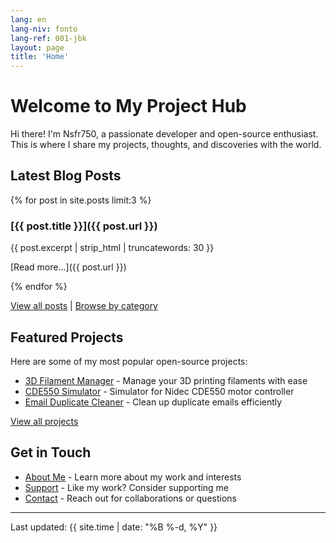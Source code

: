 ```yaml
---
lang: en
lang-niv: fonto
lang-ref: 001-jbk
layout: page
title: 'Home'
---
```


# Welcome to My Project Hub

Hi there! I'm Nsfr750, a passionate developer and open-source enthusiast. This is where I share my projects, thoughts, and discoveries with the world.

## Latest Blog Posts

{% for post in site.posts limit:3 %}
### [{{ post.title }}]({{ post.url }})

{{ post.excerpt | strip_html | truncatewords: 30 }}

[Read more...]({{ post.url }})

{% endfor %}

[View all posts](blog) | [Browse by category](categories)

## Featured Projects

Here are some of my most popular open-source projects:

- [3D Filament Manager](https://github.com/Nsfr750/3D_Filament_Manager) - Manage your 3D printing filaments with ease
- [CDE550 Simulator](https://github.com/Nsfr750/CDE550-sim) - Simulator for Nidec CDE550 motor controller
- [Email Duplicate Cleaner](https://github.com/Nsfr750/EmailDuplicateCleaner) - Clean up duplicate emails efficiently

[View all projects](projects)

## Get in Touch

- [About Me](about) - Learn more about my work and interests
- [Support](support) - Like my work? Consider supporting me
- [Contact](contact) - Reach out for collaborations or questions

---

Last updated: {{ site.time | date: "%B %-d, %Y" }}
